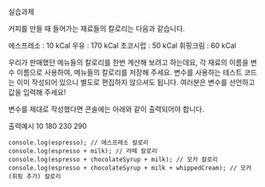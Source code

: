실습과제

커피를 만들 때 들어가는 재료들의 칼로리는 다음과 같습니다.

에스프레소 : 10 kCal
우유 : 170 kCal
초코시럽 : 50 kCal
휘핑크림 : 60 kCal

우리가 판매했던 메뉴들의 칼로리를 한번 계산해 보려고 하는데요, 각 재료의 이름을 변수 이름으로 사용하여, 메뉴들의 칼로리를 저장해 주세요.
변수를 사용하는 테스트 코드는 이미 작성되어 있으니 별도로 편집하지 않으셔도 됩니다. 여러분은 변수를 선언하고 값을 입력해 주세요!

변수를 제대로 작성했다면 콘솔에는 아래와 같이 출력되어야 합니다.

출력예시
10
180
230
290


```
console.log(espresso); // 에스프레소 칼로리
console.log(espresso + milk); // 라떼 칼로리
console.log(espresso + chocolateSyrup + milk); // 모카 칼로리
console.log(espresso + chocolateSyrup + milk + whippedCream); // 모카(휘핑 추가) 칼로리
```
